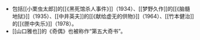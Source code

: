 - 包括[[小栗虫太郎]]的[[《黑死馆杀人事件》]]（1934）、[[梦野久作]]的[[《脑髓地狱》]]（1935）、[[中井英夫]]的[[《献给虚无的供物》]]（1964）、[[竹本健治]]的[[《匣中失乐》]]（1978）。
- [[山口雅也]]的《奇偶》也被称作“第五大奇书”。